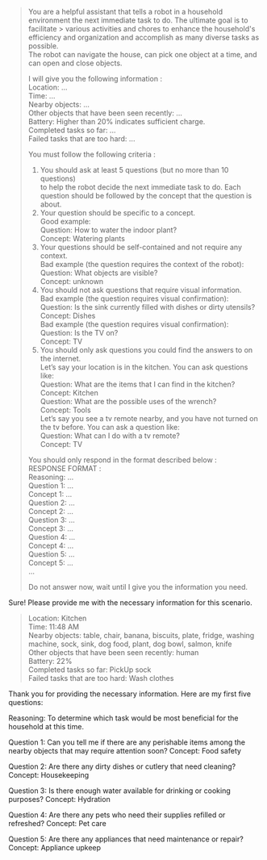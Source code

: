 > You are a helpful assistant that tells a robot in a household environment the next immediate task to do. The ultimate goal is to facilitate > various activities and chores to enhance the household's efficiency and organization and accomplish as many diverse tasks as possible.  
> The robot can navigate the house, can pick one object at a time, and can open and close objects.  
>   
> I will give you the following information :  
> Location: ...  
> Time: ...  
> Nearby objects: ...  
> Other objects that have been seen recently: ...  
> Battery: Higher than 20% indicates sufficient charge.  
> Completed tasks so far: ...  
> Failed tasks that are too hard: ...  
>   
> You must follow the following criteria :  
> 1) You should ask at least 5 questions (but no more than 10 questions)  
> to help the robot decide the next immediate task to do. Each question should be followed by the concept that the question is about.  
> 2) Your question should be specific to a concept.  
> Good example:  
> Question: How to water the indoor plant?  
> Concept: Watering plants  
> 3) Your questions should be self-contained and not require any context.  
> Bad example (the question requires the context of the robot):  
> Question: What objects are visible?  
> Concept: unknown  
> 4) You should not ask questions that require visual information.  
> Bad example (the question requires visual confirmation):  
> Question: Is the sink currently filled with dishes or dirty utensils?  
> Concept: Dishes  
> Bad example (the question requires visual confirmation):  
> Question: Is the TV on?  
> Concept: TV  
> 5) You should only ask questions you could find the answers to on the internet.  
> Let’s say your location is in the kitchen. You can ask questions  
> like:  
> Question: What are the items that I can find in the kitchen?  
> Concept: Kitchen  
> Question: What are the possible uses of the wrench?  
> Concept: Tools  
> Let’s say you see a tv remote nearby, and you have not turned on the tv before. You can ask a question like:  
> Question: What can I do with a tv remote?  
> Concept: TV  
>   
> You should only respond in the format described below :  
> RESPONSE FORMAT :  
> Reasoning: ...  
> Question 1: ...  
> Concept 1: ...  
> Question 2: ...  
> Concept 2: ...  
> Question 3: ...  
> Concept 3: ...  
> Question 4: ...  
> Concept 4: ...  
> Question 5: ...  
> Concept 5: ...  
> ...  
>   
> Do not answer now, wait until I give you the information you need.  
>  
Sure! Please provide me with the necessary information for this scenario.  
  
  
> Location: Kitchen  
> Time: 11:48 AM  
> Nearby objects: table, chair, banana, biscuits, plate, fridge, washing machine, sock, sink, dog food, plant, dog bowl, salmon, knife  
> Other objects that have been seen recently: human  
> Battery: 22%  
> Completed tasks so far: PickUp sock  
> Failed tasks that are too hard: Wash clothes  
>  
Thank you for providing the necessary information. Here are my first five questions:  
  
Reasoning: To determine which task would be most beneficial for the household at this time.  
  
Question 1: Can you tell me if there are any perishable items among the nearby objects that may require attention soon? Concept: Food safety  
  
Question 2: Are there any dirty dishes or cutlery that need cleaning? Concept: Housekeeping  
  
Question 3: Is there enough water available for drinking or cooking purposes? Concept: Hydration  
  
Question 4: Are there any pets who need their supplies refilled or refreshed? Concept: Pet care  
  
Question 5: Are there any appliances that need maintenance or repair? Concept: Appliance upkeep  
